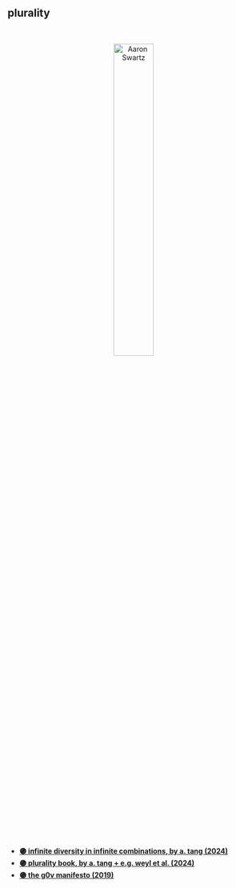 ## plurality

<br>

<p align="center">
<img src="https://github.com/user-attachments/assets/6978595f-f6a6-4e22-83bc-4db700566fd3" width="40%" align="center" title="Aaron Swartz"/>
</p>

<br>

* **[🟣 infinite diversity in infinite combinations, by a. tang (2024)](https://www.youtube.com/watch?v=n3R4ze2hesk)**
* **[🟣 plurality book, by  a. tang + e.g. weyl et al. (2024)](https://github.com/pluralitybook/plurality)**
* **[🟣 the g0v manifesto (2019)](https://g0v.tw/intl/en/manifesto/en/)**
